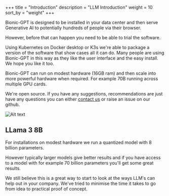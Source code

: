+++
title = "Introduction"
description = "LLM Introduction"
weight = 10
sort_by = "weight"
+++

Bionic-GPT is designed to be installed in your data center and then serve Generative AI to potentially hundreds of people via their browser.

However, before that can happen you need to be able to trial the software. 

Using Kubernetes on Docker desktop or K3s we're able to package a version of the software that show cases all it can do. Many people are using Bionic-GPT in this way as they like the user interface and the easy install. We hope you like it too.

Bionic-GPT can run on modest hardware (16GB ram) and then scale into more powerful hardware when required. For example 70B running across multiple GPU cards.

We're open source. If you have any suggestions, recommendations are just have any questions you can either [contact us](/contact) or raise an issue on our github.

![Alt text](/github-readme.png "Start Screen")

## LLama 3 8B

For installations on modest hardware we run a quantized model with 8 billion parameters.

However typically larger models give better results and if you have access to a model with for example 70 billion parameters you'll get some great results.

We still believe this is a great way to start to look at the ways LLM's can help out in your company. We've tried to minimise the time it takes to go from idea to practical proof of concept.